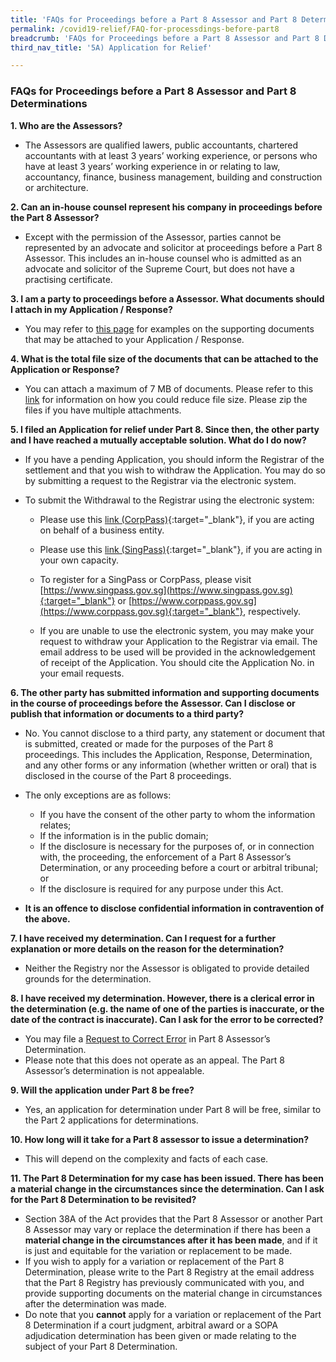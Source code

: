```yaml
---
title: 'FAQs for Proceedings before a Part 8 Assessor and Part 8 Determinations'
permalink: /covid19-relief/FAQ-for-processdings-before-part8
breadcrumb: 'FAQs for Proceedings before a Part 8 Assessor and Part 8 Determinations'
third_nav_title: '5A) Application for Relief'

---
```



### FAQs for Proceedings before a Part 8 Assessor and Part 8 Determinations ###

**1. Who are the Assessors?**
* The Assessors are qualified lawers, public accountants, chartered accountants with at least 3 years’ working experience, or persons who have at least 3 years’ working experience in or relating to law, accountancy, finance, business management, building and construction or architecture. 

**2. Can an in-house counsel represent his company in proceedings before the Part 8 Assessor?**
* Except with the permission of the Assessor, parties cannot be represented by an advocate and solicitor at proceedings before a Part 8 Assessor. This includes an in-house counsel who is admitted as an advocate and solicitor of the Supreme Court, but does not have a practising certificate. 

**3. I am a party to proceedings before a Assessor. What documents should I attach in my Application / Response?**
* You may refer to [this page](/covid19-relief/supporting-doc-part8) for examples on the supporting documents that may be attached to your Application / Response. 

**4. What is the total file size of the documents that can be attached to the Application or Response?**
* You can attach a maximum of 7 MB of documents. Please refer to this [link](/covid19-relief/tips) for information on how you could reduce file size. Please zip the files if you have multiple attachments. 

**5. I filed an Application for relief under Part 8. Since then, the other party and I have reached a mutually acceptable solution. What do I do now?**
* If you have a pending Application, you should inform the Registrar of the settlement and that you wish to withdraw the Application. You may do so by submitting a request to the Registrar via the electronic system.

* To submit the Withdrawal to the Registrar using the electronic system:
  * Please use this [link (CorpPass)](https://go.gov.sg/form-c-part-8-cp){:target="_blank"}, if you are acting on behalf of a business entity. 
  * Please use this [link (SingPass)](https://go.gov.sg/form-c-part-8-sp){:target="_blank"},  if you are acting in your own capacity. 

  * To register for a SingPass or CorpPass, please visit [https://www.singpass.gov.sg](https://www.singpass.gov.sg){:target="_blank"} or [https://www.corppass.gov.sg](https://www.corppass.gov.sg){:target="_blank"}, respectively.


  * If you are unable to use the electronic system, you may make your request to withdraw your Application to the Registrar via email. The email address to be used will be provided in the acknowledgement of receipt of the Application. You should cite the Application No. in your email requests.

**6. The other party has submitted information and supporting documents in the course of proceedings before the Assessor. Can I disclose or publish that information or documents to a third party?**
* No.  You cannot disclose to a third party, any statement or document that is submitted, created or made for the purposes of the Part 8 proceedings. This includes the Application, Response, Determination, and any other forms or any information (whether written or oral) that is disclosed in the course of the Part 8 proceedings. 

* The only exceptions are as follows:
  * If you have the consent of the other party to whom the information relates;
  * If the information is in the public domain; 
  * If the disclosure is necessary for the purposes of, or in connection with, the proceeding, the enforcement of a Part 8 Assessor’s Determination, or any proceeding before a court or arbitral tribunal; or
  * If the disclosure is required for any purpose under this Act.

* **It is an offence to disclose confidential information in contravention of the above.** 

**7. I have received my determination. Can I request for a further explanation or more details on the reason for the determination?**
* Neither the Registry nor the Assessor is obligated to provide detailed grounds for the determination.

**8. I have received my determination. However, there is a clerical error in the determination (e.g. the name of one of the parties is inaccurate, or the date of the contract is inaccurate). Can I ask for the error to be corrected?**
* You may file a [Request to Correct Error](/covid19-relief/other-procedures-part8#correcterror) in Part 8 Assessor’s Determination.
* Please note that this does not operate as an appeal. The Part 8 Assessor’s determination is not appealable.

**9. Will the application under Part 8 be free?** 
* Yes, an application for determination under Part 8 will be free, similar to the Part 2 applications for determinations. 

**10. How long will it take for a Part 8 assessor to issue a determination?** 
* This will depend on the complexity and facts of each case. 

**11. The Part 8 Determination for my case has been issued. There has been a material change in the circumstances since the determination. Can I ask for the Part 8 Determination to be revisited?**

* Section 38A of the Act provides that the Part 8 Assessor or another Part 8 Assessor may vary or replace the determination if there has been a **material change in the circumstances after it has been made**, and if it is just and equitable for the variation or replacement to be made.
* If you wish to apply for a variation or replacement of the Part 8 Determination, please write to the Part 8 Registry at the email address that the Part 8 Registry has previously communicated with you, and provide supporting documents on the material change in circumstances after the determination was made.
* Do note that you **cannot** apply for a variation or replacement of the Part 8 Determination if a court judgment, arbitral award or a SOPA adjudication determination has been given or made relating to the subject of your Part 8 Determination.
